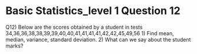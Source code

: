 # Basic Statistics_level 1 Question 12
Q12) Below are the scores obtained by a student in tests 34,36,36,38,38,39,39,40,40,41,41,41,41,42,42,45,49,56 1) Find mean, median, variance, standard deviation. 2) What can we say about the student marks?
